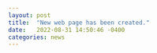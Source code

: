 ```yaml
---
layout: post
title:  "New web page has been created."
date:   2022-08-31 14:50:46 -0400
categories: news
---
```




